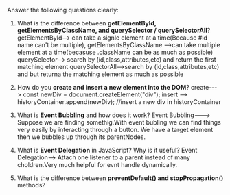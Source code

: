 Answer the following questions clearly:
1. What is the difference between **getElementById, getElementsByClassName, and querySelector / querySelectorAll**?
   getElementById--> can take a signle element at a time(Because #id name can't be multiple),
   getElementsByClassName -->can take multiple element at a time(becasuse .className can be as much as possible)
   querySelector--> search by (id,class,attributes,etc) and return the first matching element
   querySelectorAll-->search by (id,class,attributes,etc) and but returna the matching element as much as possible
2. How do you **create and insert a new element into the DOM**?
   create---> const newDiv = document.createElement("div");
   insert -->  historyContainer.append(newDiv); //insert a new div in historyContainer
   
3. What is **Event Bubbling** and how does it work?
Event Bubbling---> Suppose we are finding somethig.With event bubling we can find things very easily by interacting through a button. We have a target element then we bubbles up through its parentNodes.
 
4. What is **Event Delegation** in JavaScript? Why is it useful?
   Event Delegation--> Attach one listener to a parent instead of many choldren.Very much helpful for evnt handle dynamically.
    
5. What is the difference between **preventDefault() and stopPropagation()** methods?


